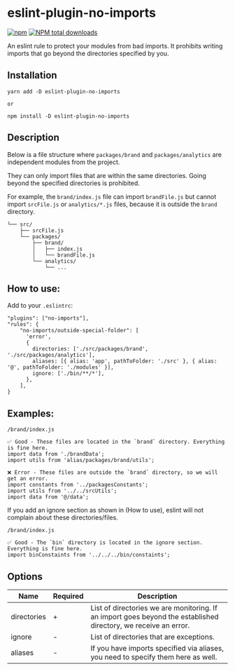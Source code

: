 # eslint-plugin-no-imports
[![npm](https://img.shields.io/npm/v/eslint-plugin-no-imports.svg)](https://www.npmjs.com/package/eslint-plugin-no-imports)
[![NPM total downloads](https://img.shields.io/npm/dt/eslint-plugin-no-imports.svg?style=flat)](https://npmjs.org/package/eslint-plugin-no-imports)

An eslint rule to protect your modules from bad imports.
It prohibits writing imports that go beyond the directories specified by you.

## Installation
```
yarn add -D eslint-plugin-no-imports

or

npm install -D eslint-plugin-no-imports
```

## Description

Below is a file structure where `packages/brand` and `packages/analytics` are independent modules from the project.

They can only import files that are within the same directories. Going beyond the specified directories is prohibited.

For example, the `brand/index.js` file can import `brandFile.js` but cannot import `srcFile.js` or `analytics/*.js` files, because it is outside the `brand` directory.

```
└── src/
    ├── srcFile.js
    └── packages/
        ├── brand/
        │   ├── index.js
        │   └── brandFile.js
        └── analytics/
            └── ...
```

## How to use:
Add to your `.eslintrc`:
```
"plugins": ["no-imports"],
"rules": {
    "no-imports/outside-special-folder": [
      'error',
      {
        directories: ['./src/packages/brand', './src/packages/analytics'],
        aliases: [{ alias: 'app', pathToFolder: './src' }, { alias: '@', pathToFolder: './modules' }],
        ignore: ['./bin/**/*'],
      },
    ],
}
```

## Examples:

```
/brand/index.js

✅ Good - These files are located in the `brand` directory. Everything is fine here. 
import data from './brandData';
import utils from 'alias/packages/brand/utils';

❌ Error - These files are outside the `brand` directory, so we will get an error.  
import constants from '../packagesConstants';
import utils from '../../srcUtils';
import data from '@/data';
```


If you add an ignore section as shown in (How to use), eslint will not complain about these directories/files.

```
/brand/index.js

✅ Good - The `bin` directory is located in the ignore section. Everything is fine here. 
import binConstaints from '../../../bin/constaints';
```

## Options

| Name        | Required        | Description                                                                                                     |
|-------------|-----------------|-----------------------------------------------------------------------------------------------------------------|
| directories | +               | List of directories we are monitoring. If an import goes beyond the established directory, we receive an error. |
| ignore      | -               | List of directories that are exceptions.                                                                        |
| aliases     | -               | If you have imports specified via aliases, you need to specify them here as well.                               |
